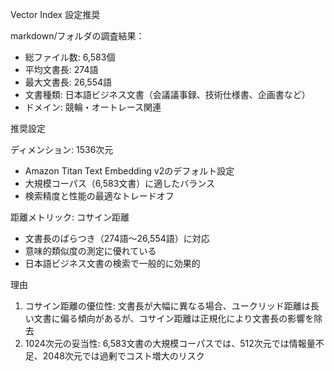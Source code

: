 Vector Index 設定推奨

  markdown/フォルダの調査結果：

  - 総ファイル数: 6,583個
  - 平均文書長: 274語
  - 最大文書長: 26,554語
  - 文書種類: 日本語ビジネス文書（会議議事録、技術仕様書、企画書など）
  - ドメイン: 競輪・オートレース関連

  推奨設定

  ディメンション: 1536次元
  - Amazon Titan Text Embedding v2のデフォルト設定
  - 大規模コーパス（6,583文書）に適したバランス
  - 検索精度と性能の最適なトレードオフ

  距離メトリック: コサイン距離
  - 文書長のばらつき（274語〜26,554語）に対応
  - 意味的類似度の測定に優れている
  - 日本語ビジネス文書の検索で一般的に効果的

  理由

  1. コサイン距離の優位性: 文書長が大幅に異なる場合、ユークリッド距離は長い文書に偏る傾向があるが、コサイン距離は正規化により文書長の影響を除去
  2. 1024次元の妥当性: 6,583文書の大規模コーパスでは、512次元では情報量不足、2048次元では過剰でコスト増大のリスク